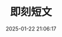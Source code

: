 ---
title: 即刻短文
date: 2025-01-22 21:06:17
comments: true
aside: false
top_img: false
type: essay
---